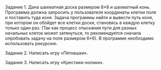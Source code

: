 Задание 1. Дана шахматная доска размером 8×8 и шахматный конь. 
Программа должна запросить у пользователя 
координаты клетки поля и поставить туда коня. Задача 
программы найти и вывести путь коня, при котором он 
обойдет все клетки доски, становясь в каждую клетку 
только один раз. (Так как процесс отыскания пути для 
разных начальных клеток может затянуться, то рекомендуется 
сначала опробовать задачу на поле размером 
6×6). В программе необходимо использовать рекурсию.

Задание 2. Написать игру «Пятнашки».

Задание 3. Написать игру «Крестики-нолики». 